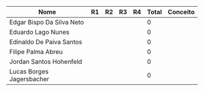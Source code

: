 | Nome                      | R1 | R2 | R3 | R4 | Total | Conceito |
|---------------------------|----|----|----|----|-------|----------|
| Edgar Bispo Da Silva Neto |    |    |    |    | 0     |          |
| Eduardo Lago Nunes        |    |    |    |    | 0     |          |
| Edinaldo De Paiva Santos  |    |    |    |    | 0     |          |
| Filipe Palma Abreu        |    |    |    |    | 0     |          |
| Jordan Santos Hohenfeld   |    |    |    |    | 0     |          |
| Lucas Borges Jagersbacher |    |    |    |    | 0     |          |
